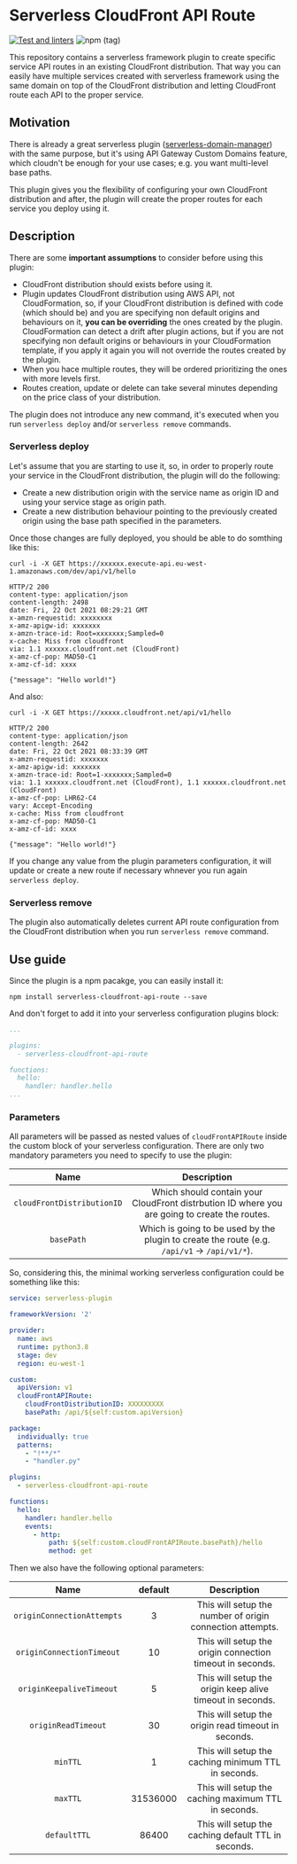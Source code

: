 # Serverless CloudFront API Route

[![Test and linters](https://github.com/neovasili/serverless-cloudfront-api-route/actions/workflows/test-lint.yml/badge.svg)](https://github.com/neovasili/serverless-cloudfront-api-route/actions/workflows/test-lint.yml) ![npm (tag)](https://img.shields.io/npm/v/@neovasili/serverless-cloudfront-api-route/latest?color=lightgrey)

This repository contains a serverless framework plugin to create specific service API routes in an existing CloudFront distribution. That way you can easily have multiple services created with serverless framework using the same domain on top of the CloudFront distribution and letting CloudFront route each API to the proper service.

## Motivation

There is already a great serverless plugin ([serverless-domain-manager](https://github.com/amplify-education/serverless-domain-manager)) with the same purpose, but it's using API Gateway Custom Domains feature, which cloudn't be enough for your use cases; e.g. you want multi-level base paths.

This plugin gives you the flexibility of configuring your own CloudFront distribution and after, the plugin will create the proper routes for each service you deploy using it.

## Description

There are some **important assumptions** to consider before using this plugin:

- CloudFront distribution should exists before using it.
- Plugin updates CloudFront distribution using AWS API, not CloudFormation, so, if your CloudFront distribution is defined with code (which should be) and you are specifying non default origins and behaviours on it, **you can be overriding** the ones created by the plugin. CloudFormation can detect a drift after plugin actions, but if you are not specifying non default origins or behaviours in your CloudFormation template, if you apply it again you will not override the routes created by the plugin.
- When you hace multiple routes, they will be ordered prioritizing the ones with more levels first.
- Routes creation, update or delete can take several minutes depending on the price class of your distribution.

The plugin does not introduce any new command, it's executed when you run `serverless deploy` and/or `serverless remove` commands.

### Serverless deploy

Let's assume that you are starting to use it, so, in order to properly route your service in the CloudFront distribution, the plugin will do the following:

- Create a new distribution origin with the service name as origin ID and using your service stage as origin path.
- Create a new distribution behaviour pointing to the previously created origin using the base path specified in the parameters.

Once those changes are fully deployed, you should be able to do somthing like this:

```shell
curl -i -X GET https://xxxxxx.execute-api.eu-west-1.amazonaws.com/dev/api/v1/hello

HTTP/2 200
content-type: application/json
content-length: 2498
date: Fri, 22 Oct 2021 08:29:21 GMT
x-amzn-requestid: xxxxxxxx
x-amz-apigw-id: xxxxxxx
x-amzn-trace-id: Root=xxxxxxx;Sampled=0
x-cache: Miss from cloudfront
via: 1.1 xxxxxx.cloudfront.net (CloudFront)
x-amz-cf-pop: MAD50-C1
x-amz-cf-id: xxxx

{"message": "Hello world!"}
```

And also:

```shell
curl -i -X GET https://xxxxx.cloudfront.net/api/v1/hello

HTTP/2 200
content-type: application/json
content-length: 2642
date: Fri, 22 Oct 2021 08:33:39 GMT
x-amzn-requestid: xxxxxxx
x-amz-apigw-id: xxxxxxx
x-amzn-trace-id: Root=1-xxxxxxx;Sampled=0
via: 1.1 xxxxxx.cloudfront.net (CloudFront), 1.1 xxxxxx.cloudfront.net (CloudFront)
x-amz-cf-pop: LHR62-C4
vary: Accept-Encoding
x-cache: Miss from cloudfront
x-amz-cf-pop: MAD50-C1
x-amz-cf-id: xxxx

{"message": "Hello world!"}
```

If you change any value from the plugin parameters configuration, it will update or create a new route if necessary whnever you run again `serverless deploy`.

### Serverless remove

The plugin also automatically deletes current API route configuration from the CloudFront distribution when you run `serverless remove` command.

## Use guide

Since the plugin is a npm pacakge, you can easily install it:

```shell
npm install serverless-cloudfront-api-route --save
```

And don't forget to add it into your serverless configuration plugins block:

```yaml
...

plugins:
  - serverless-cloudfront-api-route

functions:
  hello:
    handler: handler.hello
...
```

### Parameters

All parameters will be passed as nested values of `cloudFrontAPIRoute` inside the custom block of your serverless configuration. There are only two mandatory parameters you need to specify to use the plugin:

|Name|Description|
|:--:|:--:|
|`cloudFrontDistributionID`|Which should contain your CloudFront distrbution ID where you are going to create the routes.|
|`basePath`|Which is going to be used by the plugin to create the route (e.g. `/api/v1` -> `/api/v1/*`).|

So, considering this, the minimal working serverless configuration could be something like this:

```yaml
service: serverless-plugin

frameworkVersion: '2'

provider:
  name: aws
  runtime: python3.8
  stage: dev
  region: eu-west-1

custom:
  apiVersion: v1
  cloudFrontAPIRoute:
    cloudFrontDistributionID: XXXXXXXXX
    basePath: /api/${self:custom.apiVersion}

package:
  individually: true
  patterns:
    - "!**/*"
    - "handler.py"

plugins:
  - serverless-cloudfront-api-route

functions:
  hello:
    handler: handler.hello
    events:
      - http:
          path: ${self:custom.cloudFrontAPIRoute.basePath}/hello
          method: get
```

Then we also have the following optional parameters:

|Name|default|Description|
|:--:|:--:|:--:|
|`originConnectionAttempts`|3|This will setup the number of origin connection attempts.|
|`originConnectionTimeout`|10|This will setup the origin connection timeout in seconds.|
|`originKeepaliveTimeout`|5|This will setup the origin keep alive timeout in seconds.|
|`originReadTimeout`|30|This will setup the origin read timeout in seconds.|
|`minTTL`|1|This will setup the caching minimum TTL in seconds.|
|`maxTTL`|31536000|This will setup the caching maximum TTL in seconds.|
|`defaultTTL`|86400|This will setup the caching default TTL in seconds.|
